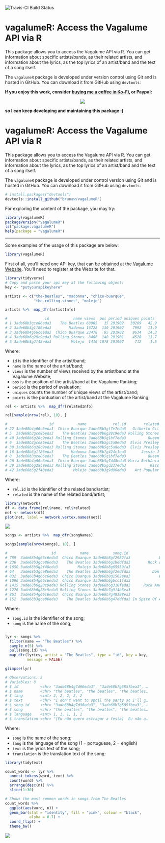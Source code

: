 
![Travis-CI Build Status](https://travis-ci.org/r-music/vagalumeR.svg?branch=master)

vagalumeR: Access the Vagalume API via R
========================================

This package allows you to access the Vagalume API via R. You can get information about specific artists/bands, as their related artists, and information about the lyrics, as the top lyrics of an artist/band and the text of a song itself.

The `vagalumeR` package is developed under version control using Git and is hosted in GitHub. You can download it from GitHub using `devtools`:


**If you enjoy this work, consider [buying me a coffee in Ko-Fi](https://ko-fi.com/brunawundervald), or Paypal:**

<p align="center">
  <a href="https://www.paypal.com/cgi-bin/webscr?cmd=_s-xclick&hosted_button_id=89DH4WYL2M7XW&source=url">
    <img src="https://www.paypalobjects.com/en_US/i/btn/btn_donate_LG.gif" />
  </a>
</p>

**so I can keep developing and maintaining this package :)**



# vagalumeR: Access the Vagalume API via R #

This package allows you to access the Vagalume API via R. You can get
information about specific artists/bands, as their related artists,
and information about the lyrics, as the top lyrics of an artist/band
and the text of a song itself. 

The `vagalumeR` package is developed under control version using Git 
and is hosted in GitHub. You can download it from GitHub using `devtools`:
``` r
# install.packages("devtools")
devtools::install_github("brunaw/vagalumeR")
```

For exploring the content of the package, you may try:
``` r
library(vagalumeR)
packageVersion("vagalumeR")
ls("package:vagalumeR")
help(package = "vagalumeR")
```

------------------------------------------------------------------------

Some examples of the usage of this package are below:
``` r
library(vagalumeR)
```

First of all, you'll need one API key, that can be obtained at the 
[Vagalume Website](https://auth.vagalume.com.br/settings/api/). You'll
need to register at the Website for that. 
``` r
library(tidyverse)
# Copy and paste your api key at the following object:
key <- "putyourapikeyhere"

artists <- c("the-beatles", "madonna", "chico-buarque",
             "the-rolling-stones", "molejo")

artists %>%  map_dfr(artistInfo)

#                 id           name views  pos period uniques points
# 1 3ade68b3gce86eda3    The Beatles 68965   15 201902   30269   42.9
# 2 3ade68b3g1f86eda3        Madonna 16728  130 201902    7992   11.9
# 3 3ade68b4g66c6eda3  Chico Buarque 23478   95 201902    9634   14.3
# 4 3ade68b6g28c9eda3 Rolling Stones  8406  140 201901    4528   11.7
# 5 3ade68b5g2f48eda3         Molejo  1410 1078 201902     712    1.5
```

Where:

  - `id` is the identifier of the artist/band;
  - `name` is the name of  the artist/band;
  - `views` is the number of views received by the artist/band at the
  Vagalume Website;
  - `pos` is the position of the artist/band at the Vagalume Ranking;
  - `period` is the period of evaluation;
  - `uniques` counts the number of unique views of the artist/band;
  - `points` is the pontuation of the artist/band at the Vagalume 
  Ranking;

``` r
rel <- artists %>%  map_dfr(relatedInfo)

rel[sample(nrow(rel), 10), ]

#                   id           name            rel.id        related
# 22 3ade68b4g66c6eda3  Chico Buarque 3ade68b5gf7e7eda3   Gilberto Gil
# 5  3ade68b3gce86eda3    The Beatles 3ade68b6g28c9eda3 Rolling Stones
# 40 3ade68b6g28c9eda3 Rolling Stones 3ade68b5g1bf7eda3          Queen
# 6  3ade68b3gce86eda3    The Beatles 3ade68b5gc5a8eda3  Elvis Presley
# 38 3ade68b6g28c9eda3 Rolling Stones 3ade68b5gc5a8eda3  Elvis Presley
# 16 3ade68b3g1f86eda3        Madonna 3ade68b7g424c1ea3       Jessie J
# 8  3ade68b3gce86eda3    The Beatles 3ade68b5g1bf7eda3          Queen
# 26 3ade68b4g66c6eda3  Chico Buarque 3ade68b5g7d48eda3 Maria Bethânia
# 39 3ade68b6g28c9eda3 Rolling Stones 3ade68b5gd237eda3           Kiss
# 42 3ade68b5g2f48eda3         Molejo 3ade68b3g9d86eda3    Art Popular
```

Where:

  - `rel.id` is the identifier of the related band/artist;
  - `related` is the name of the related band/artist;


``` r
library(network)
df <- data.frame(rel$name, rel$related)
net <- network(df)
plot(net, label = network.vertex.names(net))
```


![](README-net-1.png)

``` r
songs <- artists %>%  map_dfr(songNames)

songs[sample(nrow(songs), 10), ]

#                    id           name           song.id                       song
# 789  3ade68b4g66c6eda3  Chico Buarque 3ade68b8gf2982fa3             Deixa A Menina
# 236  3ade68b3gce86eda3    The Beatles 3ade68b6g1bddfda3        Rock and Roll Music
# 1650 3ade68b5g2f48eda3         Molejo 3ade68b8g65559fa3                  Tiro Onda
# 64   3ade68b3gce86eda3    The Beatles 3ade68b6gf2edfda3          Don't Ever Change
# 832  3ade68b4g66c6eda3  Chico Buarque 3ade68b8g1562eea3             Festa Imodesta
# 1096 3ade68b4g66c6eda3  Chico Buarque 3ade68b6gbcc1fda3                 Vai Passar
# 1415 3ade68b6g28c9eda3 Rolling Stones 3ade68b6g310feda3      Rock And A Hard Place
# 1276 3ade68b6g28c9eda3 Rolling Stones 3ade68b7g3f4b3ea3                Honest I Do
# 861  3ade68b4g66c6eda3  Chico Buarque 3ade68b7g48388ea3                 Imagina Só
# 152  3ade68b3gce86eda3    The Beatles 3ade68b6g47ddfda3 In Spite Of All The Danger
```

Where:

  - `song.id` is the identifier of the song;
  - `song` is the name of the song;

``` r

lyr <- songs %>% 
  filter(name == "The Beatles") %>% 
  sample_n(5) %>% 
  pull(song.id) %>% 
  map_dfr(lyrics, artist = "The Beatles", type = "id", key = key,
          message = FALSE)

glimpse(lyr)

# Observations: 5
# Variables: 8
# $ id          <chr> "3ade68b4g7d96eda3", "3ade68b7g585fbea3", …
# $ name        <chr> "the beatles", "the beatles", "the beatles…
# $ lang        <int> 2, 2, 2, 2, 2
# $ text        <chr> "I don't want to spoil the party so I'll g…
# $ song.id     <chr> "3ade68b4g7d96eda3", "3ade68b7g585fbea3", …
# $ song        <chr> "the beatles", "the beatles", "the beatles…
# $ language    <int> 1, 1, 1, 1, 1
# $ translation <chr> "[Eu não quero estragar a festa]  Eu não q…
```

Where:

  - `song` is the name of the song;
  - `lang` is the language of the song (1 = portuguese,
  2 = english)
  - `text` is the lyrics text of the song;
  - `translation` is the translation text of the song;

``` r
library(tidytext)

count_words <- lyr %>% 
  unnest_tokens(word, text) %>% 
  count(word) %>% 
  arrange(desc(n)) %>% 
  slice(1:30)

# Shows the most common words in songs from The Beatles
count_words %>% 
  ggplot(aes(word, n)) +
  geom_bar(stat = "identity", fill = "pink", colour = "black", 
           alpha = 0.7) +
  coord_flip() +
  theme_bw()
```

![](README-freq-1.png)

